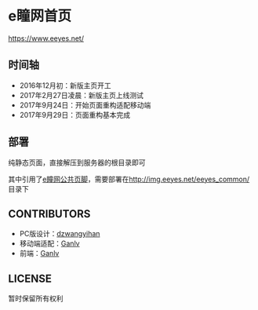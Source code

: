 # e瞳网首页

<https://www.eeyes.net/>

## 时间轴

* 2016年12月初：新版主页开工
* 2017年2月27日凌晨：新版主页上线测试
* 2017年9月24日：开始页面重构适配移动端
* 2017年9月29日：页面重构基本完成

## 部署

纯静态页面，直接解压到服务器的根目录即可

其中引用了[e瞳网公共页脚](https://github.com/eeyes-net/eeyes_common-2017-03)，需要部署在<http://img.eeyes.net/eeyes_common/>目录下

## CONTRIBUTORS

* PC版设计：[dzwangyihan](http://yihan.eeyes.net)
* 移动端适配：[Ganlv](https://github.com/ganlvtech)
* 前端：[Ganlv](https://github.com/ganlvtech)

## LICENSE

暂时保留所有权利
